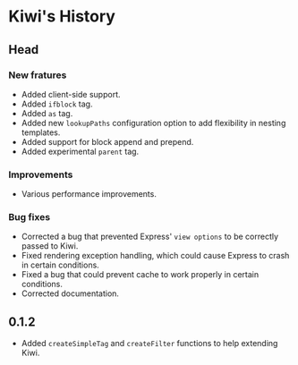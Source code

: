 # Kiwi's History

## Head

### New fratures

* Added client-side support.
* Added `ifblock` tag.
* Added `as` tag.
* Added new `lookupPaths` configuration option to add flexibility in nesting templates.
* Added support for block append and prepend.
* Added experimental `parent` tag.

### Improvements

* Various performance improvements.


### Bug fixes

* Corrected a bug that prevented Express' `view options` to be correctly passed to Kiwi.
* Fixed rendering exception handling, which could cause Express to crash in certain conditions.
* Fixed a bug that could prevent cache to work properly in certain conditions.
* Corrected documentation.


## 0.1.2

* Added `createSimpleTag` and `createFilter` functions to help extending Kiwi.